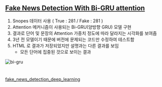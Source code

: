 ## [Fake News Detection With Bi-GRU attention](https://drive.google.com/file/d/1ccHW6citszFZEr3zmyn5_NQzWOtIigJn/view?usp=sharing)

1. Snopes 데이터 사용 ( True : 281 / Fake : 281 )
2. Attention 메커니즘이 사용되는 Bi-GRU(양방향 GRU) 모델 구현
3. 결과로 단어 및 문장의 Attention 가중치 정도에 따라 달라지는 시각화를 보여줌
4. 3년 전 모델이기 때문에 버전에 문제되는 코드만 수정하여 테스트함
5. HTML 로 결과가 저장되었지만 설명과는 다른 결과를 보임
    - 모든 단어에 집중된 것으로 보이는 결과

![bi-gru](https://user-images.githubusercontent.com/52561006/94099112-15da4700-fe65-11ea-834d-74134d0aef3d.png)

#

[fake_news_detection_deep_learning](https://github.com/nguyenvo09/fake_news_detection_deep_learning)
